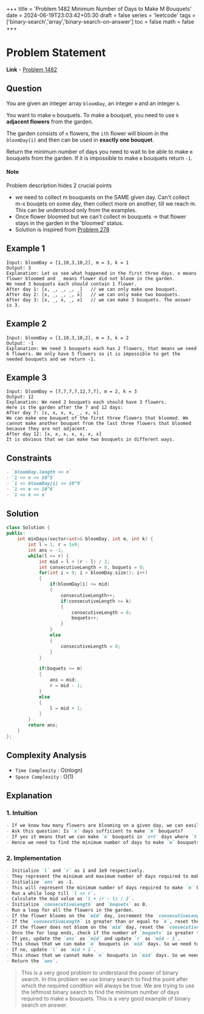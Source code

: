 +++
title = 'Problem 1482 Minimum Number of Days to Make M Bouquets'
date = 2024-06-19T23:03:42+05:30
draft = false
series = 'leetcode'
tags =['binary-search','array','binary-search-on-answer']
toc = false
math = false
+++

# Problem Statement

**Link** - [Problem 1482](https://leetcode.com/problems/minimum-number-of-days-to-make-m-bouquets/description/)

## Question

You are given an integer array `bloomDay`, an integer `m` and an integer `k`.

You want to make `m` bouquets. To make a bouquet, you need to use `k` **adjacent flowers** from the garden.

The garden consists of `n` flowers, the `ith` flower will bloom in the `bloomDay[i]` and then can be used in **exactly one bouquet**.

Return the minimum number of days you need to wait to be able to make `m` bouquets from the garden. If it is impossible to make `m` bouquets return `-1`.

#### Note

Problem description hides 2 crucial points

- we need to collect m bouquests on the SAME given day. Can't collect m-x bouqets on some day, then collect more on another, till we reach m.
  This can be understood only from the examples.
- Once flower bloomed but we can't collect m bouquets -> that flower stays in the garden in the 'bloomed' status.
- Solution is inspired from [Problem 278](https://leetcode.com/problems/first-bad-version/description/)

## Example 1

```text
Input: bloomDay = [1,10,3,10,2], m = 3, k = 1
Output: 3
Explanation: Let us see what happened in the first three days. x means flower bloomed and _ means flower did not bloom in the garden.
We need 3 bouquets each should contain 1 flower.
After day 1: [x, _, _, _, _]   // we can only make one bouquet.
After day 2: [x, _, _, _, x]   // we can only make two bouquets.
After day 3: [x, _, x, _, x]   // we can make 3 bouquets. The answer is 3.
```

## Example 2

```text
Input: bloomDay = [1,10,3,10,2], m = 3, k = 2
Output: -1
Explanation: We need 3 bouquets each has 2 flowers, that means we need 6 flowers. We only have 5 flowers so it is impossible to get the needed bouquets and we return -1.
```

## Example 3

```text
Input: bloomDay = [7,7,7,7,12,7,7], m = 2, k = 3
Output: 12
Explanation: We need 2 bouquets each should have 3 flowers.
Here is the garden after the 7 and 12 days:
After day 7: [x, x, x, x, _, x, x]
We can make one bouquet of the first three flowers that bloomed. We cannot make another bouquet from the last three flowers that bloomed because they are not adjacent.
After day 12: [x, x, x, x, x, x, x]
It is obvious that we can make two bouquets in different ways.
```

## Constraints

```markdown
- `bloomDay.length == n`
- `1 <= n <= 10^5`
- `1 <= bloomDay[i] <= 10^9`
- `1 <= m <= 10^6`
- `1 <= k <= n`
```

## Solution

```cpp
class Solution {
public:
    int minDays(vector<int>& bloomDay, int m, int k) {
        int l = 1, r = 1e9;
        int ans = -1;
        while(l <= r) {
            int mid = l + (r - l) / 2;
            int consecutiveLength = 0, boquets = 0;
            for(int i = 0; i < bloomDay.size(); i++)
            {
                if(bloomDay[i] <= mid)
                {
                    consecutiveLength++;
                    if(consecutiveLength >= k)
                    {
                        consecutiveLength = 0;
                        boquets++;
                    }
                }
                else
                {
                    consecutiveLength = 0;
                }
            }

            if(boquets >= m)
            {
                ans = mid;
                r = mid - 1;
            }
            else
            {
                l = mid + 1;
            }
        }
        return ans;
    }
};
```

## Complexity Analysis

- `Time Complexity` : O(nlogn)
- `Space Complexity` : O(1)

## Explanation

### 1. Intuition

```markdown
- If we know how many flowers are blooming on a given day, we can easily calculate the number of bouquets we can make.
- Ask this question: Is `x` days sufficient to make `m` bouquets?
- If yes it means that we can make `m` bouquets in `x+t` days where `t` is any number of days greater than `x`.
- Hence we need to find the minimum number of days to make `m` bouquets.
```

### 2. Implementation

```markdown
- Initialize `l` and `r` as 1 and 1e9 respectively.
- They represent the minimum and maximum number of days required to make `m` bouquets. (according to the constraints)
- Initialize `ans` as -1.
- This will represent the minimum number of days required to make `m` bouquets.
- Run a while loop till `l <= r`.
- Calculate the mid value as `l + (r - l) / 2`.
- Initialize `consecutiveLength` and `boquets` as 0.
- Run a loop for all the flowers in the garden.
- If the flower blooms on the `mid` day, increment the `consecutiveLength`. This represents the number of flowers blooming consecutively.
- If the `consecutiveLength` is greater than or equal to `k`, reset the `consecutiveLength` and increment the `boquets`.
- If the flower does not bloom on the `mid` day, reset the `consecutiveLength`.
- Once the for loop ends, check if the number of `boquets` is greater than or equal to `m`.
- If yes, update the `ans` as `mid` and update `r` as `mid - 1`.
- This shows that we can make `m` bouquets in `mid` days. So we need to check if they can be made in less than `mid` days.
- If no, update `l` as `mid + 1`.
- This shows that we cannot make `m` bouquets in `mid` days. So we need to check if they can be made in more than `mid` days.
- Return the `ans`.
```

> This is a very good problem to understand the power of binary search. In this problem we use binary search to find the point after which the required condition will always be true. We are trying to use the leftmost binary search to find the minimum number of days required to make `m` bouquets. This is a very good example of binary search on answer.
